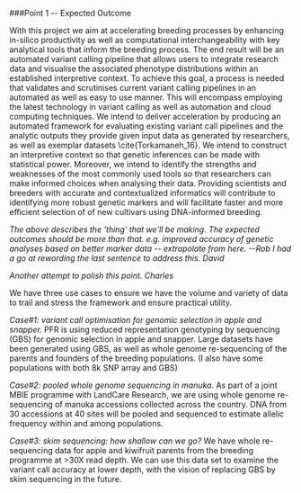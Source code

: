 ###Point 1  -- Expected Outcome


With this project we aim at accelerating breeding processes by enhancing in-silico productivity as well as computational interchangeability with key analytical tools that inform the breeding process. The end result will be an automated variant calling pipeline that allows users to integrate research data and visualise the associated phenotype distributions within an established interpretive context. To achieve this goal, a process is needed that validates and scrutinises current variant calling pipelines in an automated as well as easy to use manner. This will encompass employing the latest technology in variant calling as well as automation and cloud computing techniques. We intend to deliver acceleration by producing an automated framework for evaluating existing variant call pipelines and the analytic outputs they provide given input data as generated by researchers, as well as exemplar datasets \cite{Torkamaneh_16}. We intend to construct an interpretive context so that genetic inferences can be made with statistical power. Moreover, we intend to identify the strengths and weaknesses of the most commonly used tools so that researchers can make informed choices when analysing their data. Providing scientists and breeders with accurate and contextualized informatics will contribute to identifying more robust genetic markers and will  facilitate faster and more efficient selection of of new cultivars using DNA-informed breeding.

_The above describes the 'thing' that we'll be making. The expected outcomes should be more than that. e.g. improved accuracy of genetic analyses based on better marker data -- extrapolate from here. --Rob
I had a go at rewording the last sentence to address this. David_

_Another attempt to polish this point. Charles_

We have three use cases to ensure we have the volume and variety of data to trail and stress the framework and ensure practical utility.

*Case#1: variant call optimisation for genomic selection in apple and snapper.* PFR is using reduced representation genotyping by sequencing (GBS) for genomic selection in apple and snapper. Large datasets have been generated using GBS, as well as whole genome re-sequencing of the parents and founders of the breeding populations. (I also have some populations with both 8k SNP array and GBS)

*Case#2: pooled whole genome sequencing in manuka.* As part of a joint MBIE programme with LandCare Research, we are using whole genome re-sequencing of manuka accessions collected across the country. DNA from 30 accessions at 40 sites will be pooled and sequenced to estimate allelic frequency within and among populations. 

*Case#3: skim sequencing: how shallow can we go?* We have whole re-sequencing data for apple and kiwifruit parents from the breeding programme at >30X read depth. We can use this data set to examine the variant call accuracy at lower depth, with the vision of replacing GBS by skim sequencing in the future.  

